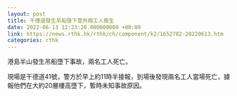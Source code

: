 ```yaml
---
layout: post
title: 干德道發生吊船墮下意外兩工人喪生
date: 2022-06-13 12:23:20.000000000 +08:00
link: https://news.rthk.hk/rthk/ch/component/k2/1652782-20220613.htm
categories: rthk
---
```


港島半山發生吊船墮下事故，兩名工人死亡。

現場是干德道41號，警方於早上約11時半接報，到場後發現兩名工人當場死亡，據報他們在大約20層樓高墮下，暫時未知事故原因。

